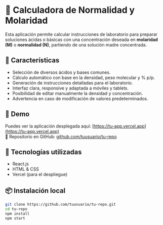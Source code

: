 # 🧪 Calculadora de Normalidad y Molaridad

Esta aplicación permite calcular instrucciones de laboratorio para preparar soluciones ácidas o básicas con una concentración deseada en **molaridad (M)** o **normalidad (N)**, partiendo de una solución madre concentrada.

## 🌟 Características

- Selección de diversos ácidos y bases comunes.
- Cálculo automático con base en la densidad, peso molecular y % p/p.
- Generación de instrucciones detalladas para el laboratorio.
- Interfaz clara, responsive y adaptada a móviles y tablets.
- Posibilidad de editar manualmente la densidad y concentración.
- Advertencia en caso de modificación de valores predeterminados.

## 🚀 Demo

Puedes ver la aplicación desplegada aquí: [https://tu-app.vercel.app](https://tu-app.vercel.app)  
🔗 Repositorio en GitHub: [github.com/tuusuario/tu-repo](https://github.com/tuusuario/tu-repo)

## 🧰 Tecnologías utilizadas

- React.js
- HTML & CSS
- Vercel (para el despliegue)

## 📦 Instalación local

```bash
git clone https://github.com/tuusuario/tu-repo.git
cd tu-repo
npm install
npm start

